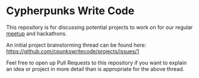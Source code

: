 # Cypherpunks Write Code

This repository is for discussing potential projects to work on for our regular
[meetup](https://www.meetup.com/Cypherpunks-Write-Code/) and hackathons.

An initial project brainstorming thread can be found here:
https://github.com/cpunkswritecode/projects/issues/1

Feel free to open up Pull Requests to this repository if you want to explain an
idea or project in more detail than is appropriate for the above thread.
